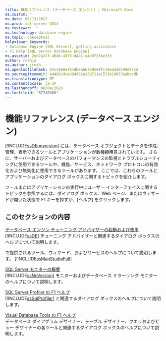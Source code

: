 ```yaml
---
title: 機能リファレンス (データベース エンジン) | Microsoft Docs
ms.custom: ''
ms.date: 06/13/2017
ms.prod: sql-server-2014
ms.reviewer: ''
ms.technology: database-engine
ms.topic: conceptual
helpviewer_keywords:
- Database Engine [SQL Server], getting assistance
- F1 Help [SQL Server Database Engine]
ms.assetid: 2ed7a37f-4640-4379-84a1-e4e97335ef33
author: rothja
ms.author: jroth
ms.openlocfilehash: 54cc9e8a704dbeab670d5e9fc7eaad4d599ef7cd
ms.sourcegitcommit: ad4d92dce894592a259721a1571b1d8736abacdb
ms.translationtype: MT
ms.contentlocale: ja-JP
ms.lasthandoff: 08/04/2020
ms.locfileid: "87740308"
---
```

# <a name="feature-reference-database-engine"></a>機能リファレンス (データベース エンジン)
  [!INCLUDE[ssDEnoversion](../includes/ssdenoversion-md.md)] には、データベース オブジェクトとデータを作成、管理、表示できるツールとアプリケーションが数種類用意されています。 さらに、サーバーおよびデータベースのパフォーマンスの監視とトラブルシューティングに使用できるツールや、機能、サービス、ネットワーク プロトコルの有効化および無効化に使用できるツールがあります。 ここでは、これらのツールとアプリケーションのダイアログ ボックスに関するトピックを紹介します。  
  
 ツールまたはアプリケーションの実行中にユーザー インターフェイスに関するトピックを参照するには、ダイアログ ボックス、Web ページ、またはウィザードが開いた状態で F1 キーを押すか、[ヘルプ] をクリックします。  
  
## <a name="in-this-section"></a>このセクションの内容  
 [データベース エンジン チューニング アドバイザーの起動および使用](../relational-databases/performance/database-engine-tuning-advisor.md)  
 [!INCLUDE[ssDE](../includes/ssde-md.md)] チューニング アドバイザーと関連するダイアログ ボックスのヘルプについて説明します。  
  
 で提供されるツール、ウィザード、およびサービスのヘルプについて説明します。 [!INCLUDE[ssManStudioFull](../includes/ssmanstudiofull-md.md)]  
  
 [SQL Server モニターの概要](configure-windows/sql-server-monitor-overview.md)  
 [!INCLUDE[ssNoVersion](../includes/ssnoversion-md.md)] モニターおよびデータベース ミラーリング モニターのヘルプについて説明します。  
  
 [SQL Server Profiler の F1 ヘルプ](../tools/sql-server-profiler/sql-server-profiler-f1-help.md)  
 [!INCLUDE[ssSqlProfiler](../includes/sssqlprofiler-md.md)] と関連するダイアログ ボックスのヘルプについて説明します。  
  
 [Visual Database Tools の F1 ヘルプ](../ssms/visual-db-tools/visual-database-tools-f1-help.md)  
 データベース ダイアグラム デザイナー、テーブル デザイナー、クエリおよびビュー デザイナーの各ツールと関連するダイアログ ボックスのヘルプについて説明します。  
  
  
